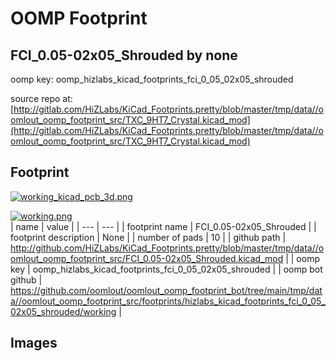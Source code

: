 # OOMP Footprint  
## FCI_0.05-02x05_Shrouded  by none  
  
oomp key: oomp_hizlabs_kicad_footprints_fci_0_05_02x05_shrouded  
  
source repo at: [http://gitlab.com/HiZLabs/KiCad_Footprints.pretty/blob/master/tmp/data//oomlout_oomp_footprint_src/TXC_9HT7_Crystal.kicad_mod](http://gitlab.com/HiZLabs/KiCad_Footprints.pretty/blob/master/tmp/data//oomlout_oomp_footprint_src/TXC_9HT7_Crystal.kicad_mod)  
## Footprint  
  
[![working_kicad_pcb_3d.png](working_kicad_pcb_3d_600.png)](working_kicad_pcb_3d.png)  
  
[![working.png](working_600.png)](working.png)  
| name | value | 
| --- | --- | 
| footprint name | FCI_0.05-02x05_Shrouded | 
| footprint description | None | 
| number of pads | 10 | 
| github path | http://github.com/HiZLabs/KiCad_Footprints.pretty/blob/master/tmp/data//oomlout_oomp_footprint_src/FCI_0.05-02x05_Shrouded.kicad_mod | 
| oomp key | oomp_hizlabs_kicad_footprints_fci_0_05_02x05_shrouded | 
| oomp bot github | https://github.com/oomlout/oomlout_oomp_footprint_bot/tree/main/tmp/data//oomlout_oomp_footprint_src/footprints/hizlabs_kicad_footprints_fci_0_05_02x05_shrouded/working | 
## Images  
